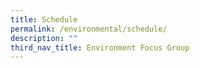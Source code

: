 ```yaml
---
title: Schedule
permalink: /environmental/schedule/
description: ""
third_nav_title: Environment Focus Group
---
```


